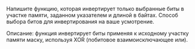 Напишите функцию, которая инвертирует только выбранные биты в участке памяти, заданном указателем и длиной в байтах. Способ выбора битов для инвертирования на ваше усмотрение.

Описание: функция инвертирует биты применяя к исходному участку памяти маску, используя XOR (побитовое взаимоисключающее или).
